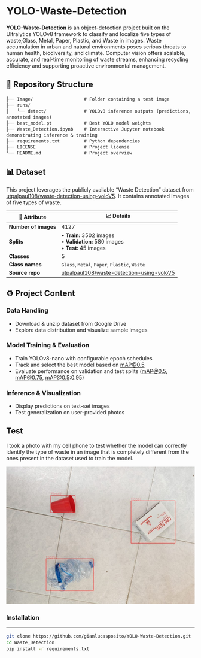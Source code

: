 # YOLO-Waste-Detection

**YOLO-Waste-Detection** is an object-detection project built on the Ultralytics YOLOv8 framework to classify and localize five types of waste,Glass, Metal, Paper, Plastic, and Waste in images. 
Waste accumulation in urban and natural environments poses serious threats to human health, biodiversity, and climate. Computer vision offers scalable, accurate, and real-time monitoring of waste streams, enhancing recycling efficiency and supporting proactive environmental management. 

## 📂 Repository Structure

```text
├── Image/                   # Folder containing a test image
├── runs/
│   └── detect/              # YOLOv8 inference outputs (predictions, annotated images)
├── best_model.pt            # Best YOLO model weights
├── Waste_Detection.ipynb    # Interactive Jupyter notebook demonstrating inference & training
├── requirements.txt         # Python dependencies
├── LICENSE                  # Project license
└── README.md                # Project overview
```

## 📊 Dataset

This project leverages the publicly available “Waste Detection” dataset from [utpalpaul108/waste-detection-using-yoloV5](https://github.com/utpalpaul108/waste-detection-using-yoloV5). It contains annotated images of five types of waste.

| 📂 Attribute            | 📈 Details                                                                                           |
|-------------------------|------------------------------------------------------------------------------------------------------|
| **Number of images**    | 4127                                                                                                |
| **Splits**              | • **Train:** 3502 images <br>• **Validation:** 580 images <br>• **Test:** 45 images                  |
| **Classes**             | 5                                                                                                    |
| **Class names**         | `Glass`, `Metal`, `Paper`, `Plastic`, `Waste`                                                         |
| **Source repo**         | [utpalpaul108/waste-detection-using-yoloV5](https://github.com/utpalpaul108/waste-detection-using-yoloV5) |


## ⚙️ Project Content

### Data Handling
- Download & unzip dataset from Google Drive  
- Explore data distribution and visualize sample images

### Model Training & Evaluation
- Train YOLOv8-nano with configurable epoch schedules  
- Track and select the best model based on mAP@0.5  
- Evaluate performance on validation and test splits (mAP@0.5, mAP@0.75, mAP@0.5:0.95)

### Inference & Visualization
- Display predictions on test-set images  
- Test generalization on user-provided photos


## Test 
I took a photo with my cell phone to test whether the model can correctly identify the type of waste in an image that is completely different from the ones present in the dataset used to train the model.

![Alt text](Image/image_phone_pred.jpg)

### Installation
----

```bash
git clone https://github.com/gianlucasposito/YOLO-Waste-Detection.git    
cd Waste_Detection
pip install -r requirements.txt
